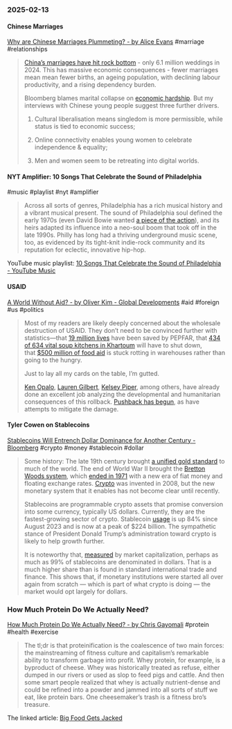 ### 2025-02-13

#### Chinese Marriages
[Why are Chinese Marriages Plummeting? - by Alice Evans](https://www.ggd.world/p/why-are-chinese-marriages-plummeting) #marriage #relationships 

> [China’s marriages have hit rock bottom](https://www.bloomberg.com/news/articles/2025-02-10/china-marriages-fall-to-record-low-as-demographic-crisis-deepens?embedded-checkout=true) - only 6.1 million weddings in 2024. This has massive economic consequences - fewer marriages mean mean fewer births, an ageing population, with declining labour productivity, and a rising dependency burden.
> 
> Bloomberg blames marital collapse on [economic hardship](https://www.bloomberg.com/news/articles/2025-02-10/china-marriages-fall-to-record-low-as-demographic-crisis-deepens?embedded-checkout=true). But my interviews with Chinese young people suggest three further drivers.
> 
> 1. Cultural liberalisation means singledom is more permissible, while status is tied to economic success;
>     
> 2. Online connectivity enables young women to celebrate independence & equality;
>     
> 3. Men and women seem to be retreating into digital worlds.

#### NYT Amplifier: 10 Songs That Celebrate the Sound of Philadelphia
#music #playlist #nyt #amplifier 

> Across all sorts of genres, Philadelphia has a rich musical history and a vibrant musical present. The sound of Philadelphia soul defined the early 1970s (even David Bowie wanted [a piece of the action](https://nl.nytimes.com/f/a/2FjRjVb-na1eYg094bBq4w~~/AAAAARA~/HiKajK7ZfiVrIzi1jP6cMPQAqX74TSem2JGkOYD4q7elPp49qQ_Xwp3OyDAhYF_998muLfKqF-r0AyScE2vGSZdvIDwbUP24iDd_ZjTlG7X4MCKBOP2LY3glX53MGBigBIPs0zyftB9_KKXbN-ccoD2SBb33OznsnrYwBB9_IHhURMTpgabCj8S3nKjfuML-APrwpIqtCzg_hkVnGrxT3lIrYABfpvMRoIdzQoLoHfYBXcpUIlaotEpfSPAhCA79jAdBBBTzKXOdKdKPHmuwl7OjP_xHTF-s6KIxrm2e_fDlw8kJiTHlXxKwZRrLxkPgMiESS_tLGmeXWwuFX7jY7g~~)), and its heirs adapted its influence into a neo-soul boom that took off in the late 1990s. Philly has long had a thriving underground music scene, too, as evidenced by its tight-knit indie-rock community and its reputation for eclectic, innovative hip-hop.

YouTube music playlist: [10 Songs That Celebrate the Sound of Philadelphia - YouTube Music](https://music.youtube.com/playlist?list=PLu_RmAJBNiIKlBq2LgVrNUhtyx2X0eZaI&si=37uJ-rHrzW96XTq1)
#### USAID
[A World Without Aid? - by Oliver Kim - Global Developments](https://www.global-developments.org/p/a-world-without-aid) #aid #foreign #us #politics

> Most of my readers are likely deeply concerned about the wholesale destruction of USAID. They don’t need to be convinced further with statistics—that [19 million lives](https://pepfarreport.org/) have been saved by PEPFAR, that [434 of 634 vital soup kitchens in Khartoum](https://www.nytimes.com/2025/01/31/world/asia/trump-usaid-freeze.html) will have to shut down, that [$500 million of food aid](https://www.theguardian.com/us-news/2025/feb/10/usaid-trump-elon-musk-cuts) is stuck rotting in warehouses rather than going to the hungry.
> 
> Just to lay all my cards on the table, I’m gutted.
> 
> [Ken Opalo](https://www.africanistperspective.com/p/american-aid-cutsdisruptions), [Lauren Gilbert](https://foreignpolicy.com/2025/02/05/pepfar-trump-lifesaving-hiv-aids-soft-power-danger/), [Kelsey Piper](https://x.com/KelseyTuoc/status/1889166684474466604), among others, have already done an excellent job analyzing the developmental and humanitarian consequences of this rollback. [Pushback has begun](https://www.nytimes.com/2025/02/07/us/politics/judge-will-freeze-elements-of-trump-plan-to-shut-down-usaid.html), as have attempts to mitigate the damage.

#### Tyler Cowen on Stablecoins
[Stablecoins Will Entrench Dollar Dominance for Another Century - Bloomberg](https://www.bloomberg.com/opinion/articles/2025-02-12/stablecoins-will-entrench-dollar-dominance-for-another-century) #crypto #money #stablecoin #dollar

> Some history: The late 19th century brought [a unified gold standard](https://www.philadelphiafed.org/the-economy/monetary-policy/lessons-learned-from-the-gold-standard-implications-for-inflation-output-and-the-money-supply) to much of the world. The end of World War II brought the [Bretton Woods system](https://www.federalreservehistory.org/essays/bretton-woods-created), which [ended in 1971](https://history.state.gov/milestones/1969-1976/nixon-shock#:~:text=On%20August%2015%2C%201971%2C%20President,end%20of%20World%20War%20II.) with a new era of fiat money and floating exchange rates. [Crypto](https://www.bloomberg.com/features/2022-the-crypto-story/) was invented in 2008, but the new monetary system that it enables has not become clear until recently.
> 
> Stablecoins are programmable crypto assets that promise conversion into some currency, typically US dollars. Currently, they are the fastest-growing sector of crypto. Stablecoin [usage](https://www.tronweekly.com/stablecoin-market-hits-224-billion-milestone/) is up 84% since August 2023 and is now at a peak of $224 billion. The sympathetic stance of President Donald Trump’s administration toward crypto is likely to help growth further.
> 
> It is noteworthy that, [measured](https://financialit.net/blog/stablecoins-cryptocurrencytrends-bitcoin/predictions-2025-rapid-rise-stablecoins-continues) by market capitalization, perhaps as much as 99% of stablecoins are denominated in dollars. That is a much higher share than is found in standard international trade and finance. This shows that, if monetary institutions were started all over again from scratch — which is part of what crypto is doing — the market would opt largely for dollars.

### How Much Protein Do We Actually Need?
[How Much Protein Do We Actually Need? - by Chris Gayomali](https://heavies.substack.com/p/how-much-protein-do-we-actually-need) #protein #health #exercise 

> The tl;dr is that proteinification is the coalescence of two main forces: the mainstreaming of fitness culture and capitalism’s remarkable ability to transform garbage into profit. Whey protein, for example, is a byproduct of cheese. Whey was historically treated as refuse, either dumped in our rivers or used as slop to feed pigs and cattle. And then some smart people realized that whey is actually nutrient-dense and could be refined into a powder and jammed into all sorts of stuff we eat, like protein bars. One cheesemaker’s trash is a fitness bro’s treasure.

The linked article: [Big Food Gets Jacked](https://www.grubstreet.com/article/high-protein-diet-food-grocery-stores.html)